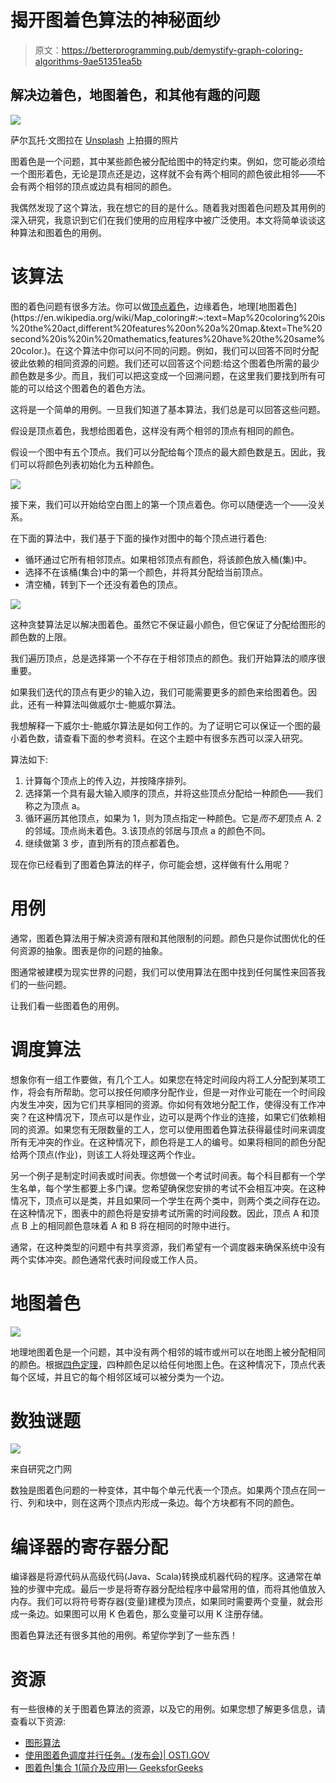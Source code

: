 # 揭开图着色算法的神秘面纱

> 原文：<https://betterprogramming.pub/demystify-graph-coloring-algorithms-9ae51351ea5b>

## 解决边着色，地图着色，和其他有趣的问题

![](img/af9d2fac7cd2673703a5a29296fcf128.png)

萨尔瓦托·文图拉在 [Unsplash](https://unsplash.com?utm_source=medium&utm_medium=referral) 上拍摄的照片

图着色是一个问题，其中某些颜色被分配给图中的特定约束。例如，您可能必须给一个图形着色，无论是顶点还是边，这样就不会有两个相同的颜色彼此相邻——不会有两个相邻的顶点或边具有相同的颜色。

我偶然发现了这个算法，我在想它的目的是什么。随着我对图着色问题及其用例的深入研究，我意识到它们在我们使用的应用程序中被广泛使用。本文将简单谈谈这种算法和图着色的用例。

# 该算法

图的着色问题有很多方法。你可以做[顶点着色](https://mathworld.wolfram.com/VertexColoring.html#:~:text=A%20vertex%20coloring%20is%20an,colors%20for%20a%20given%20graph.)，边缘着色，地理[地图着色](https://en.wikipedia.org/wiki/Map_coloring#:~:text=Map%20coloring%20is%20the%20act,different%20features%20on%20a%20map.&text=The%20second%20is%20in%20mathematics,features%20have%20the%20same%20color.)。在这个算法中你可以问不同的问题。例如，我们可以回答不同时分配彼此依赖的相同资源的问题。我们还可以回答这个问题:给这个图着色所需的最少颜色数是多少。而且，我们可以把这变成一个回溯问题，在这里我们要找到所有可能的可以给这个图着色的着色方法。

这将是一个简单的用例。一旦我们知道了基本算法，我们总是可以回答这些问题。

假设是顶点着色，我想给图着色，这样没有两个相邻的顶点有相同的颜色。

假设一个图中有五个顶点。我们可以分配给每个顶点的最大颜色数是五。因此，我们可以将颜色列表初始化为五种颜色。

![](img/d19dc09d731bc1ab6e1aff94256d97e0.png)

接下来，我们可以开始给空白图上的第一个顶点着色。你可以随便选一个——没关系。

在下面的算法中，我们基于下面的操作对图中的每个顶点进行着色:

*   循环通过它所有相邻顶点。如果相邻顶点有颜色，将该颜色放入桶(集)中。
*   选择不在该桶(集合)中的第一个颜色，并将其分配给当前顶点。
*   清空桶，转到下一个还没有着色的顶点。

![](img/cec5d5aec573f63208c8d62364c6685d.png)

这种贪婪算法足以解决图着色。虽然它不保证最小颜色，但它保证了分配给图形的颜色数的上限。

我们遍历顶点，总是选择第一个不存在于相邻顶点的颜色。我们开始算法的顺序很重要。

如果我们迭代的顶点有更少的输入边，我们可能需要更多的颜色来给图着色。因此，还有一种算法叫做威尔士-鲍威尔算法。

我想解释一下威尔士-鲍威尔算法是如何工作的。为了证明它可以保证一个图的最小着色数，请查看下面的参考资料。在这个主题中有很多东西可以深入研究。

算法如下:

1.  计算每个顶点上的传入边，并按降序排列。
2.  选择第一个具有最大输入顺序的顶点，并将这些顶点分配给一种颜色——我们称之为顶点 a。
3.  循环遍历其他顶点，如果为 1，则为顶点指定一种颜色。它是*而不是*顶点 A. 2 的邻域。顶点尚未着色。3.该顶点的邻居与顶点 a 的颜色不同。
4.  继续做第 3 步，直到所有的顶点都着色。

现在你已经看到了图着色算法的样子，你可能会想，这样做有什么用呢？

# 用例

通常，图着色算法用于解决资源有限和其他限制的问题。颜色只是你试图优化的任何资源的抽象。图表是你的问题的抽象。

图通常被建模为现实世界的问题，我们可以使用算法在图中找到任何属性来回答我们的一些问题。

让我们看一些图着色的用例。

# 调度算法

想象你有一组工作要做，有几个工人。如果您在特定时间段内将工人分配到某项工作，将会有所帮助。您可以按任何顺序分配作业，但是一对作业可能在一个时间段内发生冲突，因为它们共享相同的资源。你如何有效地分配工作，使得没有工作冲突？在这种情况下，顶点可以是作业，边可以是两个作业的连接，如果它们依赖相同的资源。如果您有无限数量的工人，您可以使用图着色算法获得最佳时间来调度所有无冲突的作业。在这种情况下，颜色将是工人的编号。如果将相同的颜色分配给两个顶点(作业)，则该工人将处理这两个作业。

另一个例子是制定时间表或时间表。你想做一个考试时间表。每个科目都有一个学生名单，每个学生都要上多门课。您希望确保您安排的考试不会相互冲突。在这种情况下，顶点可以是类，并且如果同一个学生在两个类中，则两个类之间存在边。在这种情况下，图表中的颜色将是安排考试所需的时间段数。因此，顶点 A 和顶点 B 上的相同颜色意味着 A 和 B 将在相同的时隙中进行。

通常，在这种类型的问题中有共享资源，我们希望有一个调度器来确保系统中没有两个实体冲突。颜色通常代表时间段或工作人员。

# 地图着色

![](img/1f814e949d33cd9aeb4e7f29f608a653.png)

地理地图着色是一个问题，其中没有两个相邻的城市或州可以在地图上被分配相同的颜色。根据[四色定理](https://mathworld.wolfram.com/Four-ColorTheorem.html#:~:text=The%20four%2Dcolor%20theorem%20states,conjectured%20the%20theorem%20in%201852.)，四种颜色足以给任何地图上色。在这种情况下，顶点代表每个区域，并且它的每个相邻区域可以被分类为一个边。

# 数独谜题

![](img/bc10b5533e2ee06b302ad657a9292aff.png)

来自研究之门网

数独是图着色问题的一种变体，其中每个单元代表一个顶点。如果两个顶点在同一行、列和块中，则在这两个顶点内形成一条边。每个方块都有不同的颜色。

# 编译器的寄存器分配

编译器是将源代码从高级代码(Java、Scala)转换成机器代码的程序。这通常在单独的步骤中完成。最后一步是将寄存器分配给程序中最常用的值，而将其他值放入内存。我们可以将符号寄存器(变量)建模为顶点，如果同时需要两个变量，就会形成一条边。如果图可以用 K 色着色，那么变量可以用 K 注册存储。

图着色算法还有很多其他的用例。希望你学到了一些东西！

# 资源

有一些很棒的关于图着色算法的资源，以及它的用例。如果您想了解更多信息，请查看以下资源:

*   [图形算法](https://www.cs.cornell.edu/courses/cs3110/2012sp/recitations/rec21-graphs/rec21.html)
*   [使用图着色调度并行任务。(发布会)| OSTI.GOV](https://www.osti.gov/servlets/purl/1524829)
*   [图着色|集合 1(简介及应用)— GeeksforGeeks](https://www.geeksforgeeks.org/graph-coloring-applications/?ref=rp)